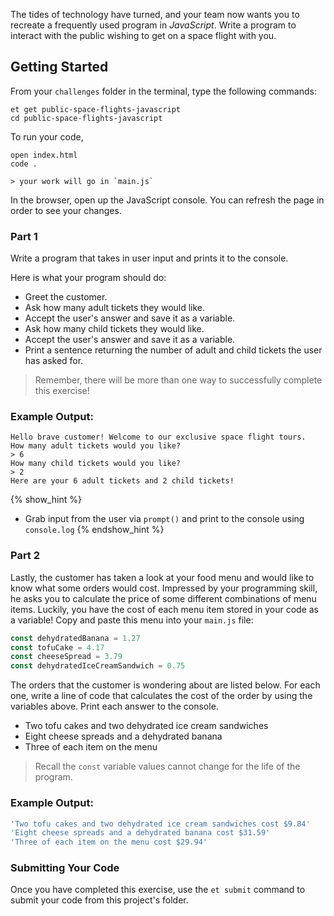 The tides of technology have turned, and your team now wants you to recreate a frequently used program in  *JavaScript*. Write a program to interact with the public wishing to get on a space flight with you.

## Getting Started

From your `challenges` folder in the terminal, type the following commands:

```no-highlight
et get public-space-flights-javascript
cd public-space-flights-javascript
```

To run your code,

```no-highlight
open index.html
code .

> your work will go in `main.js`
```

In the browser, open up the JavaScript console. You can refresh the page in order to see your changes.

### Part 1

Write a program that takes in user input and prints it to the console.

Here is what your program should do:

- Greet the customer.
- Ask how many adult tickets they would like.
- Accept the user's answer and save it as a variable.
- Ask how many child tickets they would like.
- Accept the user's answer and save it as a variable.
- Print a sentence returning the number of adult and child tickets the user has asked for.

> Remember, there will be more than one way to successfully complete this exercise!

### Example Output:

```no-highlight
Hello brave customer! Welcome to our exclusive space flight tours.
How many adult tickets would you like?
> 6
How many child tickets would you like?
> 2
Here are your 6 adult tickets and 2 child tickets!
```

{% show_hint %}
* Grab input from the user via `prompt()` and print to the console using `console.log`
{% endshow_hint %}

### Part 2

Lastly, the customer has taken a look at your food menu and would like to know what some orders would cost. Impressed by your programming skill, he asks you to calculate the price of some different combinations of menu items. Luckily, you have the cost of each menu item stored in your code as a variable! Copy and paste this menu into your `main.js` file:

```javascript
const dehydratedBanana = 1.27
const tofuCake = 4.17
const cheeseSpread = 3.79
const dehydratedIceCreamSandwich = 0.75
```

The orders that the customer is wondering about are listed below. For each one, write a line of code that calculates the cost of the order by using the variables above. Print each answer to the console.

- Two tofu cakes and two dehydrated ice cream sandwiches
- Eight cheese spreads and a dehydrated banana
- Three of each item on the menu

> Recall the `const` variable values cannot change for the life of the program.

### Example Output:

```javascript
'Two tofu cakes and two dehydrated ice cream sandwiches cost $9.84'
'Eight cheese spreads and a dehydrated banana cost $31.59'
'Three of each item on the menu cost $29.94'
```

### Submitting Your Code

Once you have completed this exercise, use the `et submit` command to submit your code from this project's folder.
